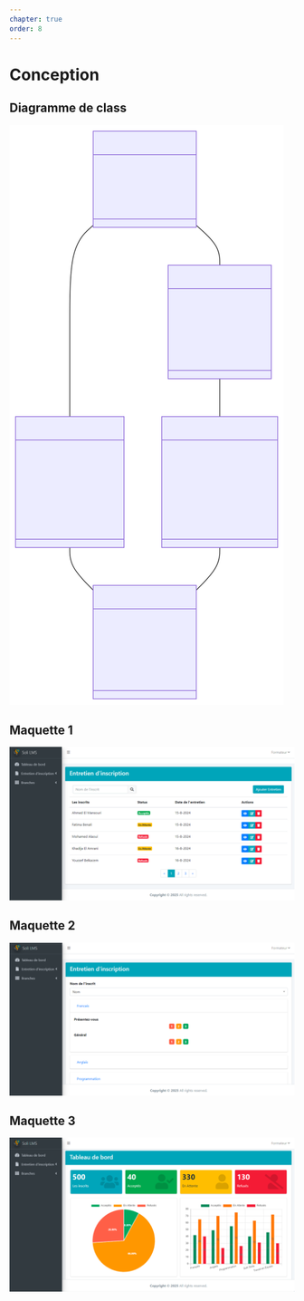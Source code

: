 ```yaml
---
chapter: true
order: 8
---
```


# Conception

## Diagramme de class

![Diagramme de class](../assets/img/Diagramme_de_class.svg)

## Maquette 1

![Maquette 1](../assets/img/Maquette_1.png)

## Maquette 2

![Maquette 2](../assets/img/Maquette_2.png)

## Maquette 3

![Maquette 3](../assets/img/Maquette_3.png)

